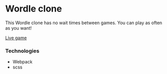 # Wordle clone
This Wordle clone has no wait times between games. You can play as often as you want! 

[Live game](https://ben-casson.github.io/Wordle-clone/)

### Technologies
- Webpack
- scss
